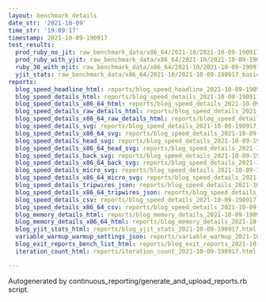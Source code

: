 ```yaml
---
layout: benchmark_details
date_str: '2021-10-09'
time_str: '19:09:17'
timestamp: 2021-10-09-190917
test_results:
  prod_ruby_no_jit: raw_benchmark_data/x86_64/2021-10/2021-10-09-190917_basic_benchmark_prod_ruby_no_jit.json
  prod_ruby_with_yjit: raw_benchmark_data/x86_64/2021-10/2021-10-09-190917_basic_benchmark_prod_ruby_with_yjit.json
  ruby_30_with_mjit: raw_benchmark_data/x86_64/2021-10/2021-10-09-190917_basic_benchmark_ruby_30_with_mjit.json
  yjit_stats: raw_benchmark_data/x86_64/2021-10/2021-10-09-190917_basic_benchmark_yjit_stats.json
reports:
  blog_speed_headline_html: reports/blog_speed_headline_2021-10-09-190917.html
  blog_speed_details_html: reports/blog_speed_details_2021-10-09-190917.html
  blog_speed_details_x86_64_html: reports/blog_speed_details_2021-10-09-190917.x86_64.html
  blog_speed_details_raw_details_html: reports/blog_speed_details_2021-10-09-190917.raw_details.html
  blog_speed_details_x86_64_raw_details_html: reports/blog_speed_details_2021-10-09-190917.x86_64.raw_details.html
  blog_speed_details_svg: reports/blog_speed_details_2021-10-09-190917.svg
  blog_speed_details_x86_64_svg: reports/blog_speed_details_2021-10-09-190917.x86_64.svg
  blog_speed_details_head_svg: reports/blog_speed_details_2021-10-09-190917.head.svg
  blog_speed_details_x86_64_head_svg: reports/blog_speed_details_2021-10-09-190917.x86_64.head.svg
  blog_speed_details_back_svg: reports/blog_speed_details_2021-10-09-190917.back.svg
  blog_speed_details_x86_64_back_svg: reports/blog_speed_details_2021-10-09-190917.x86_64.back.svg
  blog_speed_details_micro_svg: reports/blog_speed_details_2021-10-09-190917.micro.svg
  blog_speed_details_x86_64_micro_svg: reports/blog_speed_details_2021-10-09-190917.x86_64.micro.svg
  blog_speed_details_tripwires_json: reports/blog_speed_details_2021-10-09-190917.tripwires.json
  blog_speed_details_x86_64_tripwires_json: reports/blog_speed_details_2021-10-09-190917.x86_64.tripwires.json
  blog_speed_details_csv: reports/blog_speed_details_2021-10-09-190917.csv
  blog_speed_details_x86_64_csv: reports/blog_speed_details_2021-10-09-190917.x86_64.csv
  blog_memory_details_html: reports/blog_memory_details_2021-10-09-190917.html
  blog_memory_details_x86_64_html: reports/blog_memory_details_2021-10-09-190917.x86_64.html
  blog_yjit_stats_html: reports/blog_yjit_stats_2021-10-09-190917.html
  variable_warmup_warmup_settings_json: reports/variable_warmup_2021-10-09-190917.warmup_settings.json
  blog_exit_reports_bench_list_html: reports/blog_exit_reports_2021-10-09-190917.bench_list.html
  iteration_count_html: reports/iteration_count_2021-10-09-190917.html

---
```

Autogenerated by continuous_reporting/generate_and_upload_reports.rb script.
